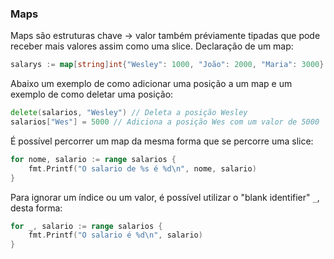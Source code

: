 ### Maps

Maps são estruturas chave -> valor também préviamente tipadas que pode receber mais valores assim como uma slice.
Declaração de um map:

```GO
salarys := map[string]int{"Wesley": 1000, "João": 2000, "Maria": 3000}
```

Abaixo um exemplo de como adicionar uma posição a um map e um exemplo de como deletar uma posição:

```GO
delete(salarios, "Wesley") // Deleta a posição Wesley
salarios["Wes"] = 5000 // Adiciona a posição Wes com um valor de 5000
```

É possível percorrer um map da mesma forma que se percorre uma slice:

```GO
for nome, salario := range salarios {
	fmt.Printf("O salario de %s é %d\n", nome, salario)
}
```

Para ignorar um índice ou um valor, é possível utilizar o "blank identifier" `_`, desta forma:

```GO
for _, salario := range salarios {
	fmt.Printf("O salario é %d\n", salario)
}
```